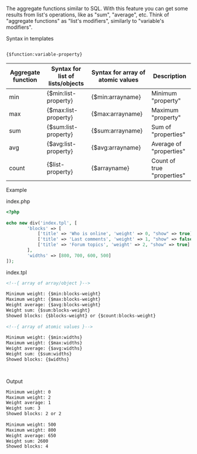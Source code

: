 The aggregate functions similar to SQL. With this feature you can get some results from list's operations, like as "sum", "average", etc. Think of "aggregate functions" as "list's modifiers", similarly to "variable's modifiers".

Syntax in templates

```html

{$function:variable-property}
```

|Aggregate function|Syntax for list of lists/objects|Syntax for array of atomic values|Description|
|---|---|---|---|
|min|{$min:list-property}|{$min:arrayname}|Minimum "property"|
|max|{$max:list-property}|{$max:arrayname}|Maximum "property"|
|sum|{$sum:list-property}|{$sum:arrayname}|Sum of "properties"|
|avg|{$avg:list-property}|{$avg:arrayname}|Average of "properties"|
|count|{$list-property}|{$arrayname}|Count of true "properties"|

Example

index.php

```php
<?php
	
echo new div('index.tpl', [
		'blocks' => [
			['title' => 'Who is online', 'weight' => 0, "show" => true],
			['title' => 'Last comments', 'weight' => 1, "show" => false],
			['title' => 'Forum topics', 'weight' => 2, "show" => true]
		],
		'widths' => [800, 700, 600, 500]
]);

```

index.tpl

```html
<!--{ array of array/object }-->
	
Minimum weight: {$min:blocks-weight}
Maximum weight: {$max:blocks-weight}
Weight average: {$avg:blocks-weight}
Weight sum: {$sum:blocks-weight}
Showed blocks: {$blocks-weight} or {$count:blocks-weight}
	
<!--{ array of atomic values }-->
	
Minimum weight: {$min:widths}
Maximum weight: {$max:widths}
Weight average: {$avg:widths}
Weight sum: {$sum:widths}
Showed blocks: {$widths}

	
```

Output

```html
Minimum weight: 0
Maximum weight: 2
Weight average: 1
Weight sum: 3
Showed blocks: 2 or 2
	
Minimum weight: 500
Maximum weight: 800
Weight average: 650
Weight sum: 2600
Showed blocks: 4

```

